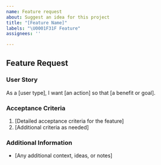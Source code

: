 ```yaml
---
name: Feature request
about: Suggest an idea for this project
title: "[Feature Name]"
labels: "\U0001F31F Feature"
assignees: ''

---
```


## Feature Request

### User Story
As a [user type], I want [an action] so that [a benefit or goal].

### Acceptance Criteria
1. [Detailed acceptance criteria for the feature]
2. [Additional criteria as needed]

### Additional Information
- [Any additional context, ideas, or notes]
